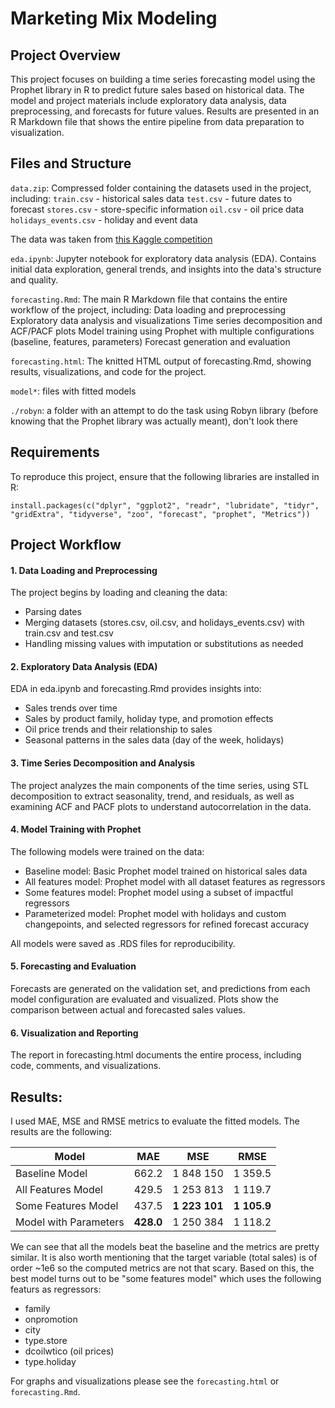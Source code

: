 # Marketing Mix Modeling

## Project Overview
This project focuses on building a time series forecasting model using the Prophet library in R to predict future sales based on historical data. The model and project materials include exploratory data analysis, data preprocessing, and forecasts for future values. Results are presented in an R Markdown file that shows the entire pipeline from data preparation to visualization.

## Files and Structure
`data.zip`: Compressed folder containing the datasets used in the project, including:
    `train.csv` - historical sales data
    `test.csv` - future dates to forecast
    `stores.csv` - store-specific information
    `oil.csv` - oil price data
    `holidays_events.csv` - holiday and event data

The data was taken from [this Kaggle competition](https://www.kaggle.com/c/store-sales-time-series-forecasting/data)

`eda.ipynb`: Jupyter notebook for exploratory data analysis (EDA). Contains initial data exploration, general trends, and insights into the data's structure and quality.

`forecasting.Rmd`: The main R Markdown file that contains the entire workflow of the project, including:
Data loading and preprocessing
Exploratory data analysis and visualizations
Time series decomposition and ACF/PACF plots
Model training using Prophet with multiple configurations (baseline, features, parameters)
Forecast generation and evaluation

`forecasting.html`: The knitted HTML output of forecasting.Rmd, showing results, visualizations, and code for the project.

`model*`: files with fitted models

`./robyn`: a folder with an attempt to do the task using Robyn library (before knowing that the Prophet library was actually meant), don't look there

## Requirements
To reproduce this project, ensure that the following libraries are installed in R:

```
install.packages(c("dplyr", "ggplot2", "readr", "lubridate", "tidyr", "gridExtra", "tidyverse", "zoo", "forecast", "prophet", "Metrics"))
```

## Project Workflow
#### 1. Data Loading and Preprocessing
The project begins by loading and cleaning the data:

* Parsing dates
* Merging datasets (stores.csv, oil.csv, and holidays_events.csv) with train.csv and test.csv
* Handling missing values with imputation or substitutions as needed

#### 2. Exploratory Data Analysis (EDA)
EDA in eda.ipynb and forecasting.Rmd provides insights into:

* Sales trends over time
* Sales by product family, holiday type, and promotion effects
* Oil price trends and their relationship to sales
* Seasonal patterns in the sales data (day of the week, holidays)

#### 3. Time Series Decomposition and Analysis
The project analyzes the main components of the time series, using STL decomposition to extract seasonality, trend, and residuals, as well as examining ACF and PACF plots to understand autocorrelation in the data.

#### 4. Model Training with Prophet
The following models were trained on the data:

* Baseline model: Basic Prophet model trained on historical sales data
* All features model: Prophet model with all dataset features as regressors
* Some features model: Prophet model using a subset of impactful regressors
* Parameterized model: Prophet model with holidays and custom changepoints, and selected regressors for refined forecast accuracy

All models were saved as .RDS files for reproducibility.

#### 5. Forecasting and Evaluation
Forecasts are generated on the validation set, and predictions from each model configuration are evaluated and visualized. Plots show the comparison between actual and forecasted sales values.

#### 6. Visualization and Reporting
The report in forecasting.html documents the entire process, including code, comments, and visualizations.

## Results:

I used MAE, MSE and RMSE metrics to evaluate the fitted models. The results are the following:

| Model                 |   MAE     |   MSE      |   RMSE    |
|-----------------------|-----------|------------|-----------|
| Baseline Model        | 662.2  | 1 848 150    | 1 359.5  |
| All Features Model    | 429.5  | 1 253 813    | 1 119.7  |
| Some Features Model   | 437.5  | **1 223 101**    | **1 105.9**  |
| Model with Parameters  | **428.0**  | 1 250 384    | 1 118.2  |

We can see that all the models beat the baseline and the metrics are pretty similar. It is also worth mentioning that the target variable (total sales) is of order ~1e6 so the computed metrics are not that scary. Based on this, the best model turns out to be "some features model" which uses the following featurs as regressors: 
* family
* onpromotion
* city
* type.store
* dcoilwtico (oil prices)
* type.holiday

For graphs and visualizations please see the `forecasting.html` or `forecasting.Rmd`.